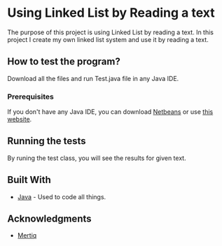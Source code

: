 # Using Linked List by Reading a text

The purpose of this project is using Linked List by reading a text. In this project I create my own linked list system and use it by reading a text.

## How to test the program?

Download all the files and run Test.java file in any Java IDE.

### Prerequisites

If you don't have any Java IDE, you can download [Netbeans](https://netbeans.org/downloads/8.2/rc/) or use [this website](https://www.onlinegdb.com).

## Running the tests

By runing the test class, you will see the results for given text.

## Built With

* [Java](www.java.com/) - Used to code all things.

## Acknowledgments

* [Mertiq](https://github.com/Mertiq)
